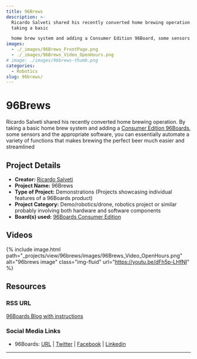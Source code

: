 ```yaml
---
title: 96Brews
description: >-
  Ricardo Salveti shared his recently converted home brewing operation. By
  taking a basic

  home brew system and adding a Consumer Edition 96Board, some sensors and the appropriate software, you can essentially automate a variety of functions that makes brewing the perfect beer much easier and streamlined.
images:
  - ./_images/96Brews_FrontPage.png
  - ./_images/96Brews_Video_OpenHours.png
# image: ./images/96brews-thumb.png
categories:
  - Robotics
slug: 96brews/
---
```


# 96Brews

Ricardo Salveti shared his recently converted home brewing operation. By taking a basic
home brew system and adding a [Consumer Edition 96Boards](https://www.96boards.org/products/ce/),
some sensors and the appropriate software, you can essentially automate a variety of functions that
makes brewing the perfect beer much easier and streamlined

## Project Details

- **Creator:** [Ricardo Salveti](https://twitter.com/rsalveti)
- **Project Name:** 96Brews
- **Type of Project:** Demonstrations (Projects showcasing individual features of a 96Boards product)
- **Project Category:** Demo/robotics/drone, robotics project or similar probably involving both hardware and software components
- **Board(s) used:** [96Boards Consumer Edition](https://www.96boards.org/products/ce/)

## Videos

{% include image.html path="_projects/view/96brews/images/96Brews_Video_OpenHours.png" alt="96brews image" class="img-fluid" url="https://youtu.be/dFh5p-LHfNI" %}

## Resources

### RSS URL

[96Boards Blog with instructions](https://www.96boards.org/blog/96boards-96brews-automated-home-brewing/)

### Social Media Links

- 96Boards: [URL](https://www.96boards.org/) &#124; [Twitter](https://twitter.com/96boards) &#124; [Facebook](https://www.facebook.com/96Boards) &#124; [Linkedin](https://www.linkedin.com/company/{{site.linkedin_username}}/)

---
